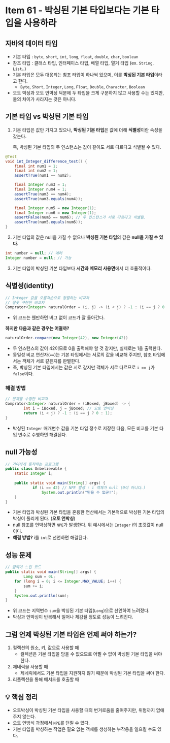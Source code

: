 # Item 61 - 박싱된 기본 타입보다는 기본 타입을 사용하라

## **자바의 데이터 타입**

- 기본 타입 : `byte`, `short`, `int`, `long`, `float`, `double`, `char`, `boolean`
- 참조 타입 : 클래스 타입, 인터페이스 타입, 배열 타입, 열거 타입 (ex. `String`, `List`..)
- 기본 타입은 모두 대응되는 참조 타입이 하나씩 있으며, 이를 **박싱된 기본 타입**이라고 한다.
    - `Byte`, `Short`, `Integer`, `Long`, `Float`, `Double`, `Character`, `Boolean`
- 오토 박싱과 오토 언박싱 덕분에 두 타입을 크게 구분하지 않고 사용할 수는 있지만, 둘의 차이가 사라지는 것은 아니다.

## **기본 타입 vs 박싱된 기본 타입**

1. 기본 타입은 값만 가지고 있으나, **박싱된 기본 타입**은 값에 더해 **식별성**이란 속성을 갖는다.

   즉, 박싱된 기본 타입의 두 인스턴스는 값이 같아도 서로 다르다고 식별될 수 있다.


```java
@Test
void int_Integer_difference_test() {
    final int num1 = 1;
    final int num2 = 1;
    assertTrue(num1 == num2);

    final Integer num3 = 1;
    final Integer num4 = 1;
    assertTrue(num3 == num4);
    assertTrue(num3.equals(num4));

    final Integer num5 = new Integer(1);
    final Integer num6 = new Integer(1);
    assertFalse(num5 == num6); // 두 인스턴스가 서로 다르다고 식별됨.
    assertTrue(num5.equals(num6));
}
```

2. 기본 타입의 값은 null을 가질 수 없으나 **박싱된 기본 타입**의 값은 **null을 가질 수 있다.**

```java
int number = null; // 에러
Integer number = null; // 가능
```

3. 기본 타입이 박싱된 기본 타입보다 **시간과 메모리 사용면**에서 더 효율적이다.

## **식별성(identity)**

```java
// Integer 값을 오름차순으로 정렬하는 비교자
// 잘못 구현된 비교자
Comprator<Integer> naturalOrder = (i, j) -> (i < j) ? -1 : (i == j ? 0 : 1);
```

- 위 코드는 웬만하면 버그 없이 코드가 잘 돌아간다.

**하지만 다음과 같은 경우는 어떨까?**

```java
naturalOrder.compare(new Integer(42), new Integer(42))
```

- 두 인스턴스의 값이 42이므로 0을 출력해야 할 것 같지만, 실제로는 1을 출력한다.
- 동일성 비교 연산자(`==`)는 기본 타입에서는 서로의 값을 비교해 주지만, 참조 타입에서는 객체가 서로 같은지를 판별한다.
- 즉, 박싱된 기본 타입에서는 값은 서로 같지만 객체가 서로 다르므로 `i == j`가 `false`이다.

### **해결 방법**

```java
// 문제를 수정한 비교자
Comprator<Integer> naturalOrder = (iBoxed, jBoxed) -> {
		int i = iBoxed, j = jBoxed; // 오토 언박싱
		return (i < j) ? -1 : (i == j ? 0 : 1);
}
```

- 박싱된 `Integer` 매개변수 값을 기본 타입 정수로 저장한 다음, 모든 비교를 기본 타입 변수로 수행하면 해결된다.

## **null 가능성**

```java
// 기이하게 동작하는 프로그램
public class Unbelievable {
    static Integer i;
  
    public static void main(String[] args) {
		    if (i == 42) // NPE 발생 : i 객체가 null (0이 아니다.)
		        System.out.println("믿을 수 없군!");
    }
}
```

- 기본 타입과 박싱된 기본 타입을 혼용한 연산에서는 기본적으로 박싱된 기본 타입의 박싱이 풀리게 된다. (**오토 언박싱**)
- null 참조를 언박싱하면 `NPE`가 발생한다. 위 예시에서는 `Integer` i의 초깃값이 null이다.
- **해결 방법?** i를 `int`로 선언하면 해결된다.

## **성능 문제**

```java
// 끔찍이 느린 코드
public static void main(String[] args) {
		Long sum = 0L;
    for (long i = 0; i <= Integer.MAX_VALUE; i++) {
        sum += i;
    }
    System.out.println(sum);
}
```

- 위 코드는 지역변수 `sum`을 박싱된 기본 타입(`Long`)으로 선언하여 느려졌다.
- 박싱과 언박싱이 반복해서 일어나 체감될 정도로 성능이 느려진다.

## **그럼 언제 박싱된 기본 타입은 언제 써야 하는가?**

1. 컬렉션의 원소, 키, 값으로 사용할 때
    - 컬렉션은 기본 타입을 담을 수 없으므로 어쩔 수 없이 박싱된 기본 타입을 써야 한다.
2. 제네릭을 사용할 때
    - 제네릭에서도 기본 타입을 지원하지 않기 때문에 박싱된 기본 타입을 써야 한다.
3. 리플렉션을 통해 메서드를 호출할 때

## **💡 핵심 정리**

- 오토박싱이 박싱된 기본 타입을 사용할 때의 번거로움을 줄여주지만, 위험까지 없애주지 않는다.
- 오토 언방식 과정에서 `NPE`를 던질 수 있다.
- 기본 타입을 박싱하는 작업은 필요 없는 객체를 생성하는 부작용을 일으킬 수도 있다.
